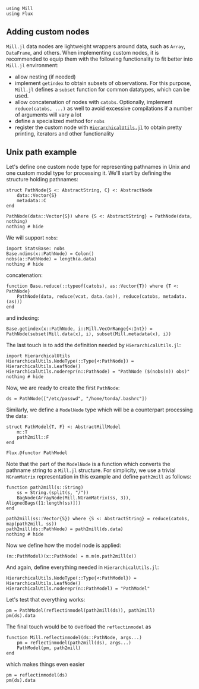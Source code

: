 ```@setup custom
using Mill
using Flux
```

## Adding custom nodes

`Mill.jl` data nodes are lightweight wrappers around data, such as `Array`, `DataFrame`, and others. When implementing custom nodes, it is recommended to equip them with the following functionality to fit better into `Mill.jl` environment:

* allow nesting (if needed)
* implement `getindex` to obtain subsets of observations. For this purpose, `Mill.jl` defines a `subset` function for common datatypes, which can be used.
* allow concatenation of nodes with `catobs`. Optionally, implement `reduce(catobs, ...)` as well to avoid excessive compilations if a number of arguments will vary a lot
* define a specialized method for `nobs`
* register the custom node with [`HierarchicalUtils.jl`](@ref) to obtain pretty printing, iterators and other functionality

## Unix path example

Let's define one custom node type for representing pathnames in Unix and one custom model type for processing it. We'll start by defining the structure holding pathnames:

```@example custom
struct PathNode{S <: AbstractString, C} <: AbstractNode
    data::Vector{S}
    metadata::C
end

PathNode(data::Vector{S}) where {S <: AbstractString} = PathNode(data, nothing)
nothing # hide
```

We will support `nobs`:

```@example custom
import StatsBase: nobs
Base.ndims(x::PathNode) = Colon()
nobs(a::PathNode) = length(a.data)
nothing # hide
```

concatenation:

```@example custom
function Base.reduce(::typeof(catobs), as::Vector{T}) where {T <: PathNode}
    PathNode(data, reduce(vcat, data.(as)), reduce(catobs, metadata.(as)))
end
```

and indexing:

```@example custom
Base.getindex(x::PathNode, i::Mill.VecOrRange{<:Int}) = PathNode(subset(Mill.data(x), i), subset(Mill.metadata(x), i))
```

The last touch is to add the definition needed by `HierarchicalUtils.jl`:

```@example custom
import HierarchicalUtils
HierarchicalUtils.NodeType(::Type{<:PathNode}) = HierarchicalUtils.LeafNode()
HierarchicalUtils.noderepr(n::PathNode) = "PathNode ($(nobs(n)) obs)"
nothing # hide
```

Now, we are ready to create the first `PathNode`:

```@repl custom
ds = PathNode(["/etc/passwd", "/home/tonda/.bashrc"])
```

Similarly, we define a `ModelNode` type which will be a counterpart processing the data:

```@example custom
struct PathModel{T, F} <: AbstractMillModel
    m::T
    path2mill::F
end

Flux.@functor PathModel
```

Note that the part of the `ModelNode` is a function which converts the pathname string to a `Mill.jl` structure. For simplicity, we use a trivial `NGramMatrix` representation in this example and define `path2mill` as follows:

```@example custom
function path2mill(s::String)
    ss = String.(split(s, "/"))
    BagNode(ArrayNode(Mill.NGramMatrix(ss, 3)), AlignedBags([1:length(ss)]))
end

path2mill(ss::Vector{S}) where {S <: AbstractString} = reduce(catobs, map(path2mill, ss))
path2mill(ds::PathNode) = path2mill(ds.data)
nothing # hide
```

Now we define how the model node is applied:

```@example custom
(m::PathModel)(x::PathNode) = m.m(m.path2mill(x))
```

And again, define everything needed in `HierarchicalUtils.jl`:

```@example custom
HierarchicalUtils.NodeType(::Type{<:PathModel}) = HierarchicalUtils.LeafNode()
HierarchicalUtils.noderepr(n::PathModel) = "PathModel"
```

Let's test that everything works:

```@repl custom
pm = PathModel(reflectinmodel(path2mill(ds)), path2mill)
pm(ds).data
```

The final touch would be to overload the `reflectinmodel` as

```@example custom
function Mill.reflectinmodel(ds::PathNode, args...)
    pm = reflectinmodel(path2mill(ds), args...)
    PathModel(pm, path2mill)
end
```

which makes things even easier

```@repl custom
pm = reflectinmodel(ds)
pm(ds).data
```

